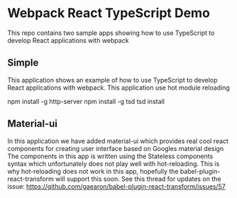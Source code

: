 # Webpack React TypeScript Demo
This repo contains two sample apps showing how to use TypeScript to develop React applications with webpack

## Simple
This application shows an example of how to use TypeScript to develop React applications with webpack.
This application use hot module reloading

npm install -g http-server
npm install -g tsd
tsd install

## Material-ui
In this application we have added material-ui which provides real cool react components for creating user interface based on Googles material design
The components in this app is written using the Stateless components syntax which unfortunately does not play well with hot-reloading. This is why hot-reloading does not work in this app, hopefully the babel-plugin-react-transform will support this soon. See this thread for updates on the issue: https://github.com/gaearon/babel-plugin-react-transform/issues/57

